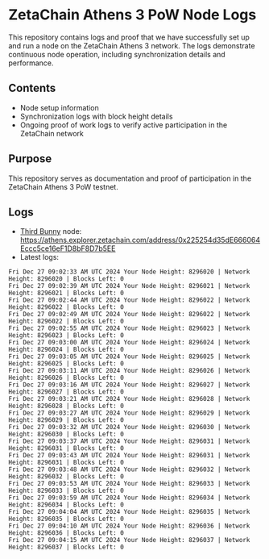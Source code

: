 # ZetaChain Athens 3 PoW Node Logs
This repository contains logs and proof that we have successfully set up and run a node on the ZetaChain Athens 3 network. The logs demonstrate continuous node operation, including synchronization details and performance.

## Contents
- Node setup information
- Synchronization logs with block height details
- Ongoing proof of work logs to verify active participation in the ZetaChain network

## Purpose
This repository serves as documentation and proof of participation in the ZetaChain Athens 3 PoW testnet.

## Logs

- [Third Bunny](https://thirdbunny.xyz/) node: https://athens.explorer.zetachain.com/address/0x225254d35dE666064Eccc5ce16eF1D8bF8D7b5EE
- Latest logs:
```
Fri Dec 27 09:02:33 AM UTC 2024 Your Node Height: 8296020 | Network Height: 8296020 | Blocks Left: 0
Fri Dec 27 09:02:39 AM UTC 2024 Your Node Height: 8296021 | Network Height: 8296021 | Blocks Left: 0
Fri Dec 27 09:02:44 AM UTC 2024 Your Node Height: 8296022 | Network Height: 8296022 | Blocks Left: 0
Fri Dec 27 09:02:49 AM UTC 2024 Your Node Height: 8296022 | Network Height: 8296022 | Blocks Left: 0
Fri Dec 27 09:02:55 AM UTC 2024 Your Node Height: 8296023 | Network Height: 8296023 | Blocks Left: 0
Fri Dec 27 09:03:00 AM UTC 2024 Your Node Height: 8296024 | Network Height: 8296024 | Blocks Left: 0
Fri Dec 27 09:03:05 AM UTC 2024 Your Node Height: 8296025 | Network Height: 8296025 | Blocks Left: 0
Fri Dec 27 09:03:11 AM UTC 2024 Your Node Height: 8296026 | Network Height: 8296026 | Blocks Left: 0
Fri Dec 27 09:03:16 AM UTC 2024 Your Node Height: 8296027 | Network Height: 8296027 | Blocks Left: 0
Fri Dec 27 09:03:21 AM UTC 2024 Your Node Height: 8296028 | Network Height: 8296028 | Blocks Left: 0
Fri Dec 27 09:03:27 AM UTC 2024 Your Node Height: 8296029 | Network Height: 8296029 | Blocks Left: 0
Fri Dec 27 09:03:32 AM UTC 2024 Your Node Height: 8296030 | Network Height: 8296030 | Blocks Left: 0
Fri Dec 27 09:03:37 AM UTC 2024 Your Node Height: 8296031 | Network Height: 8296031 | Blocks Left: 0
Fri Dec 27 09:03:43 AM UTC 2024 Your Node Height: 8296031 | Network Height: 8296031 | Blocks Left: 0
Fri Dec 27 09:03:48 AM UTC 2024 Your Node Height: 8296032 | Network Height: 8296032 | Blocks Left: 0
Fri Dec 27 09:03:53 AM UTC 2024 Your Node Height: 8296033 | Network Height: 8296033 | Blocks Left: 0
Fri Dec 27 09:03:59 AM UTC 2024 Your Node Height: 8296034 | Network Height: 8296034 | Blocks Left: 0
Fri Dec 27 09:04:04 AM UTC 2024 Your Node Height: 8296035 | Network Height: 8296035 | Blocks Left: 0
Fri Dec 27 09:04:10 AM UTC 2024 Your Node Height: 8296036 | Network Height: 8296036 | Blocks Left: 0
Fri Dec 27 09:04:15 AM UTC 2024 Your Node Height: 8296037 | Network Height: 8296037 | Blocks Left: 0
```
